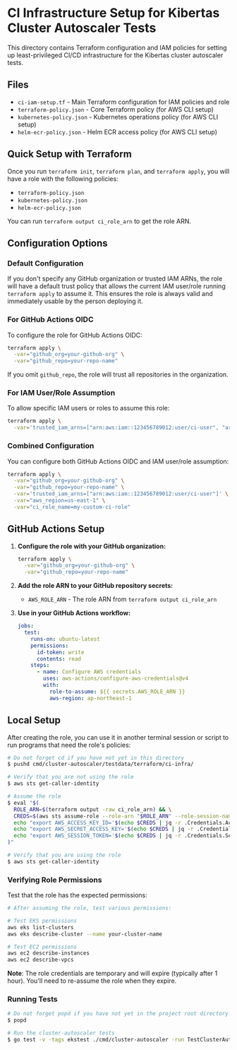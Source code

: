# CI Infrastructure Setup for Kibertas Cluster Autoscaler Tests

This directory contains Terraform configuration and IAM policies for setting up least-privileged CI/CD infrastructure for the Kibertas cluster autoscaler tests.

## Files

- `ci-iam-setup.tf` - Main Terraform configuration for IAM policies and role
- `terraform-policy.json` - Core Terraform policy (for AWS CLI setup)
- `kubernetes-policy.json` - Kubernetes operations policy (for AWS CLI setup)
- `helm-ecr-policy.json` - Helm ECR access policy (for AWS CLI setup)

## Quick Setup with Terraform

Once you run `terraform init`, `terraform plan`, and `terraform apply`, you will have a role with the following policies:
- `terraform-policy.json`
- `kubernetes-policy.json`
- `helm-ecr-policy.json`

You can run `terraform output ci_role_arn` to get the role ARN.

## Configuration Options

### Default Configuration

If you don't specify any GitHub organization or trusted IAM ARNs, the role will have a default trust policy that allows the current IAM user/role running `terraform apply` to assume it. This ensures the role is always valid and immediately usable by the person deploying it.

### For GitHub Actions OIDC

To configure the role for GitHub Actions OIDC:

```bash
terraform apply \
  -var="github_org=your-github-org" \
  -var="github_repo=your-repo-name"
```

If you omit `github_repo`, the role will trust all repositories in the organization.

### For IAM User/Role Assumption

To allow specific IAM users or roles to assume this role:

```bash
terraform apply \
  -var='trusted_iam_arns=["arn:aws:iam::123456789012:user/ci-user", "arn:aws:iam::123456789012:role/another-role"]'
```

### Combined Configuration

You can configure both GitHub Actions OIDC and IAM user/role assumption:

```bash
terraform apply \
  -var="github_org=your-github-org" \
  -var="github_repo=your-repo-name" \
  -var='trusted_iam_arns=["arn:aws:iam::123456789012:user/ci-user"]' \
  -var="aws_region=us-east-1" \
  -var="ci_role_name=my-custom-ci-role"
```

## GitHub Actions Setup

1. **Configure the role with your GitHub organization:**
   ```bash
   terraform apply \
     -var="github_org=your-github-org" \
     -var="github_repo=your-repo-name"
   ```

2. **Add the role ARN to your GitHub repository secrets:**
   - `AWS_ROLE_ARN` - The role ARN from `terraform output ci_role_arn`

3. **Use in your GitHub Actions workflow:**
   ```yaml
   jobs:
     test:
       runs-on: ubuntu-latest
       permissions:
         id-token: write
         contents: read
       steps:
         - name: Configure AWS credentials
           uses: aws-actions/configure-aws-credentials@v4
           with:
             role-to-assume: ${{ secrets.AWS_ROLE_ARN }}
             aws-region: ap-northeast-1
   ```

## Local Setup

After creating the role, you can use it in another terminal session or script to run programs that need the role's policies:

```bash
# Do not forget cd if you have not yet in this directory
$ pushd cmd/cluster-autoscaler/testdata/terraform/ci-infra/

# Verify that you are not using the role
$ aws sts get-caller-identity

# Assume the role
$ eval "$(
  ROLE_ARN=$(terraform output -raw ci_role_arn) && \
  CREDS=$(aws sts assume-role --role-arn "$ROLE_ARN" --role-session-name "kibertas-$(date +%s)" --output json) && \
  echo "export AWS_ACCESS_KEY_ID='$(echo $CREDS | jq -r .Credentials.AccessKeyId)'" && \
  echo "export AWS_SECRET_ACCESS_KEY='$(echo $CREDS | jq -r .Credentials.SecretAccessKey)'" && \
  echo "export AWS_SESSION_TOKEN='$(echo $CREDS | jq -r .Credentials.SessionToken)'"
)"

# Verify that you are using the role
$ aws sts get-caller-identity
```

### Verifying Role Permissions

Test that the role has the expected permissions:

```bash
# After assuming the role, test various permissions:

# Test EKS permissions
aws eks list-clusters
aws eks describe-cluster --name your-cluster-name

# Test EC2 permissions  
aws ec2 describe-instances
aws ec2 describe-vpcs
```

**Note**: The role credentials are temporary and will expire (typically after 1 hour). You'll need to re-assume the role when they expire.

### Running Tests

```bash
# Do not forget popd if you have not yet in the project root directory
$ popd

# Run the cluster-autoscaler tests
$ go test -v -tags ekstest ./cmd/cluster-autoscaler -run TestClusterAutoscalerScaleUpFromNonZero
```
